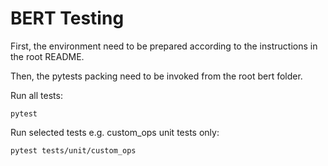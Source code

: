 # BERT Testing


First, the environment need to be prepared according to the instructions in the root README.

Then, the pytests packing need to be invoked from the root bert folder.

Run all tests:
```
pytest
```

Run selected tests e.g. custom_ops unit tests only:
```
pytest tests/unit/custom_ops
```
